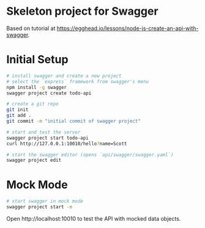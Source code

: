 # Skeleton project for Swagger

Based on tutorial at https://egghead.io/lessons/node-js-create-an-api-with-swagger.

# Initial Setup

```bash
# install swagger and create a new project
# select the `express` framework from swagger's menu
npm install -g swagger
swagger project create todo-api

# create a git repo
git init
git add .
git commit -m "initial commit of swagger project"

# start and test the server
swagger project start todo-api
curl http://127.0.0.1:10010/hello?name=Scott

# start the swagger editor (opens `api/swagger/swagger.yaml`)
swagger project edit
```

# Mock Mode

```bash
# start swagger in mock mode
swagger project start -m
```

Open http://localhost:10010 to test the API with mocked data objects.
